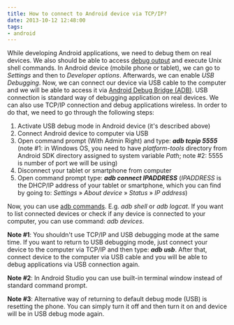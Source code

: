 ```yaml
---
title: How to connect to Android device via TCP/IP?
date: 2013-10-12 12:48:00
tags:
- android
---
```


While developing Android applications, we need to debug them on real devices. We also should be able to access [debug output](http://developer.android.com/tools/help/logcat.html) and execute Unix shell commands. In Android device (mobile phone or tablet), we can go to _Settings_ and then to _Developer options_. Afterwards, we can enable _USB Debugging_. Now, we can connect our device via USB cable to the computer and we will be able to access it via [Android Debug Bridge (ADB)](http://developer.android.com/tools/help/adb.html). USB connection is standard way of debugging application on real devices. We can also use TCP/IP connection and debug applications wireless. In order to do that, we need to go through the following steps:

1.  Activate USB debug mode in Android device (it's described above)
2.  Connect Android device to computer via USB
3.  Open command prompt (With Admin Right) and type: _**adb tcpip 5555**_ (note #1: in Windows OS, you need to have _platform-tools_ directory from Android SDK directory assigned to system variable _Path_; note #2: 5555 is number of port we will be using)
4.  Disconnect your tablet or smartphone from computer
5.  Open command prompt type: _**adb connect IPADDRESS**_ (_IPADDRESS_ is the DHCP/IP address of your tablet or smartphone, which you can find by going to: _Settings_ » _About device_ » _Status_ » _IP address_)

Now, you can use [adb commands](http://developer.android.com/tools/help/adb.html#commandsummary). E.g. _adb shell_ or _adb logcat_. If you want to list connected devices or check if any device is connected to your computer, you can use command: _adb devices_.

**Note #1**: You shouldn't use TCP/IP and USB debugging mode at the same time. If you want to return to USB debugging mode, just connect your device to the computer via TCP/IP and then type: _**adb usb**_. After that, connect device to the computer via USB cable and you will be able to debug applications via USB connection again.

**Note #2**: In Android Studio you can use built-in terminal window instead of standard command prompt.

**Note #3**: Alternative way of returning to default debug mode (USB) is resetting the phone. You can simply turn it off and then turn it on and device will be in USB debug mode again.
